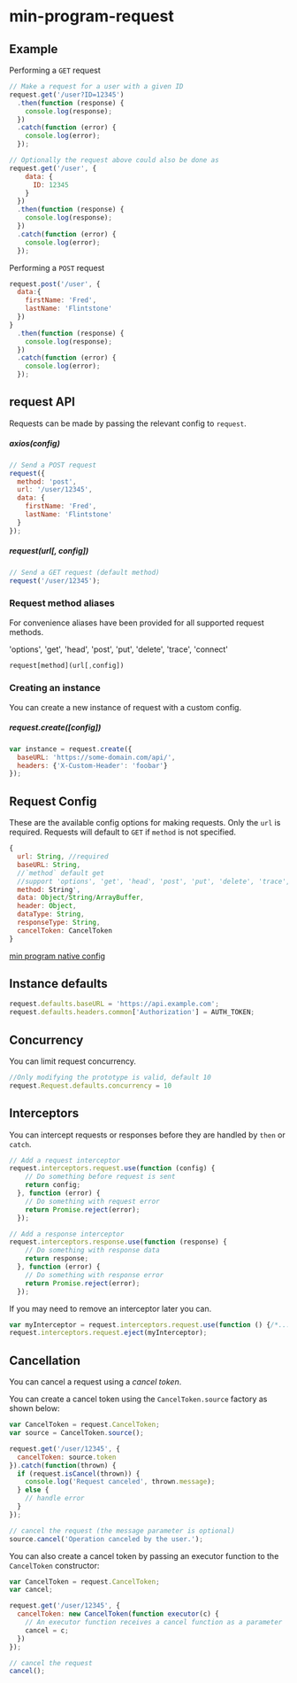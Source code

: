 ﻿# min-program-request

## Example

Performing a `GET` request

```js
// Make a request for a user with a given ID
request.get('/user?ID=12345')
  .then(function (response) {
    console.log(response);
  })
  .catch(function (error) {
    console.log(error);
  });

// Optionally the request above could also be done as
request.get('/user', {
    data: {
      ID: 12345
    }
  })
  .then(function (response) {
    console.log(response);
  })
  .catch(function (error) {
    console.log(error);
  });
```

Performing a `POST` request

```js
request.post('/user', {
  data:{
    firstName: 'Fred',
    lastName: 'Flintstone'
  })
}
  .then(function (response) {
    console.log(response);
  })
  .catch(function (error) {
    console.log(error);
  });
```

## request API

Requests can be made by passing the relevant config to `request`.

##### axios(config)

```js
// Send a POST request
request({
  method: 'post',
  url: '/user/12345',
  data: {
    firstName: 'Fred',
    lastName: 'Flintstone'
  }
});
```


##### request(url[, config])

```js
// Send a GET request (default method)
request('/user/12345');
```

### Request method aliases

For convenience aliases have been provided for all supported request methods.

'options', 'get', 'head', 'post', 'put', 'delete', 'trace', 'connect'

```js
request[method](url[,config])
```

### Creating an instance

You can create a new instance of request with a custom config.

##### request.create([config])

```js
var instance = request.create({
  baseURL: 'https://some-domain.com/api/',
  headers: {'X-Custom-Header': 'foobar'}
});
```

## Request Config

These are the available config options for making requests. Only the `url` is required. Requests will default to `GET` if `method` is not specified.

```js
{
  url: String, //required
  baseURL: String,
  //`method` default get  
  //support 'options', 'get', 'head', 'post', 'put', 'delete', 'trace', 'connect'
  method: String', 
  data:	Object/String/ArrayBuffer,
  header: Object,
  dataType: String,
  responseType: String,
  cancelToken: CancelToken
}
```
[min program native config][1]


## Instance defaults

```js
request.defaults.baseURL = 'https://api.example.com';
request.defaults.headers.common['Authorization'] = AUTH_TOKEN;
```

## Concurrency
You can limit request concurrency.

```js
//Only modifying the prototype is valid, default 10
request.Request.defaults.concurrency = 10
```

## Interceptors

You can intercept requests or responses before they are handled by `then` or `catch`.

```js
// Add a request interceptor
request.interceptors.request.use(function (config) {
    // Do something before request is sent
    return config;
  }, function (error) {
    // Do something with request error
    return Promise.reject(error);
  });

// Add a response interceptor
request.interceptors.response.use(function (response) {
    // Do something with response data
    return response;
  }, function (error) {
    // Do something with response error
    return Promise.reject(error);
  });
```

If you may need to remove an interceptor later you can.

```js
var myInterceptor = request.interceptors.request.use(function () {/*...*/});
request.interceptors.request.eject(myInterceptor);
```

## Cancellation

You can cancel a request using a *cancel token*.

You can create a cancel token using the `CancelToken.source` factory as shown below:

```js
var CancelToken = request.CancelToken;
var source = CancelToken.source();

request.get('/user/12345', {
  cancelToken: source.token
}).catch(function(thrown) {
  if (request.isCancel(thrown)) {
    console.log('Request canceled', thrown.message);
  } else {
    // handle error
  }
});

// cancel the request (the message parameter is optional)
source.cancel('Operation canceled by the user.');
```

You can also create a cancel token by passing an executor function to the `CancelToken` constructor:

```js
var CancelToken = request.CancelToken;
var cancel;

request.get('/user/12345', {
  cancelToken: new CancelToken(function executor(c) {
    // An executor function receives a cancel function as a parameter
    cancel = c;
  })
});

// cancel the request
cancel();
```


  [1]: https://mp.weixin.qq.com/debug/wxadoc/dev/api/network-request.html